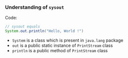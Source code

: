 ### Understanding of `sysout`

Code:
```java
// sysout equals
System.out.println("Hello, World !")
```

- `System` is a class which is present in `java.lang` package
- `out` is a public static instance of `PrintStream` class
- `println` is a public method of `PrintStream` class
